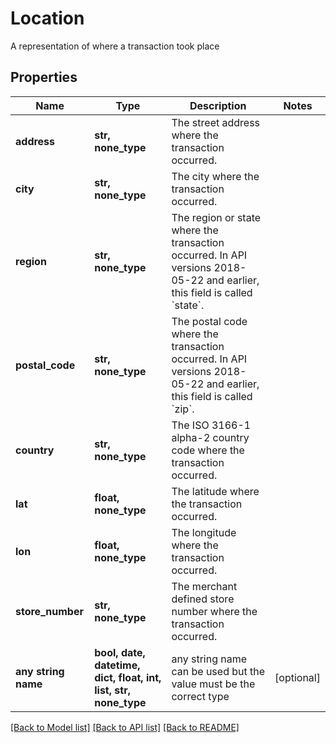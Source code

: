 # Location

A representation of where a transaction took place

## Properties
Name | Type | Description | Notes
------------ | ------------- | ------------- | -------------
**address** | **str, none_type** | The street address where the transaction occurred. | 
**city** | **str, none_type** | The city where the transaction occurred. | 
**region** | **str, none_type** | The region or state where the transaction occurred. In API versions 2018-05-22 and earlier, this field is called &#x60;state&#x60;. | 
**postal_code** | **str, none_type** | The postal code where the transaction occurred. In API versions 2018-05-22 and earlier, this field is called &#x60;zip&#x60;. | 
**country** | **str, none_type** | The ISO 3166-1 alpha-2 country code where the transaction occurred. | 
**lat** | **float, none_type** | The latitude where the transaction occurred. | 
**lon** | **float, none_type** | The longitude where the transaction occurred. | 
**store_number** | **str, none_type** | The merchant defined store number where the transaction occurred. | 
**any string name** | **bool, date, datetime, dict, float, int, list, str, none_type** | any string name can be used but the value must be the correct type | [optional]

[[Back to Model list]](../README.md#documentation-for-models) [[Back to API list]](../README.md#documentation-for-api-endpoints) [[Back to README]](../README.md)


